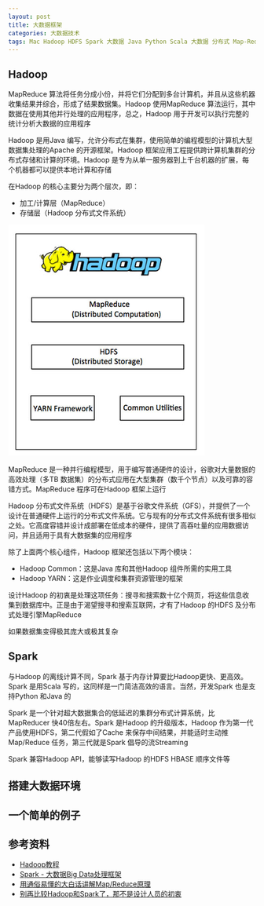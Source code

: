 ```yaml
---
layout: post
title: 大数据框架
categories: 大数据技术
tags: Mac Hadoop HDFS Spark 大数据 Java Python Scala 大数据 分布式 Map-Reduce MapReducer 分布式计算 分布式存储 
---
```


## Hadoop

MapReduce 算法将任务分成小份，并将它们分配到多台计算机，并且从这些机器收集结果并综合，形成了结果数据集。Hadoop 使用MapReduce 算法运行，其中数据在使用其他并行处理的应用程序，总之，Hadoop 用于开发可以执行完整的统计分析大数据的应用程序

Hadoop 是用Java 编写，允许分布式在集群，使用简单的编程模型的计算机大型数据集处理的Apache 的开源框架。Hadoop 框架应用工程提供跨计算机集群的分布式存储和计算的环境。Hadoop 是专为从单一服务器到上千台机器的扩展，每个机器都可以提供本地计算和存储

在Hadoop 的核心主要分为两个层次，即：

* 加工/计算层（MapReduce）
* 存储层（Hadoop 分布式文件系统）

![](../media/image/2018-07-06/01.jpg)

MapReduce 是一种并行编程模型，用于编写普通硬件的设计，谷歌对大量数据的高效处理（多TB 数据集）的分布式应用在大型集群（数千个节点）以及可靠的容错方式。MapReduce 程序可在Hadoop 框架上运行

Hadoop 分布式文件系统（HDFS）是基于谷歌文件系统（GFS），并提供了一个设计在普通硬件上运行的分布式文件系统。它与现有的分布式文件系统有很多相似之处。它高度容错并设计成部署在低成本的硬件，提供了高吞吐量的应用数据访问，并且适用于具有大数据集的应用程序

除了上面两个核心组件，Hadoop 框架还包括以下两个模块：

* Hadoop Common：这是Java 库和其他Hadoop 组件所需的实用工具
* Hadoop YARN：这是作业调度和集群资源管理的框架

设计Hadoop 的初衷是处理这项任务：搜寻和搜索数十亿个网页，将这些信息收集到数据库中。正是由于渴望搜寻和搜索互联网，才有了Hadoop 的HDFS 及分布式处理引擎MapReduce

如果数据集变得极其庞大或极其复杂

## Spark

与Hadoop 的离线计算不同，Spark 基于内存计算要比Hadoop更快、更高效。Spark 是用Scala 写的，这同样是一门简洁高效的语言。当然，开发Spark 也是支持Python 和Java 的

Spark 是一个针对超大数据集合的低延迟的集群分布式计算系统，比MapReducer 快40倍左右。Spark 是Hadoop 的升级版本，Hadoop 作为第一代产品使用HDFS，第二代假如了Cache 来保存中间结果，并能适时主动推Map/Reduce 任务，第三代就是Spark 倡导的流Streaming

Spark 兼容Hadoop API，能够读写Hadoop 的HDFS HBASE 顺序文件等



## 搭建大数据环境



## 一个简单的例子



## 参考资料

* [Hadoop教程](https://www.yiibai.com/hadoop/)
* [Spark - 大数据Big Data处理框架](https://www.jdon.com/bigdata/spark.html)
* [用通俗易懂的大白话讲解Map/Reduce原理](https://blog.csdn.net/oppo62258801/article/details/72884633)
* [别再比较Hadoop和Spark了，那不是设计人员的初衷](http://www.huochai.mobi/p/d/3967708/?share_tid=8b394250f453&fmid=10786192)
